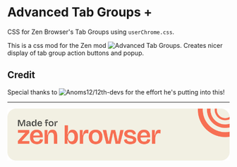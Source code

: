 # Advanced Tab Groups + 

CSS for Zen Browser's Tab Groups using `userChrome.css`. 

This is a css mod for the Zen mod ![Advanced Tab Groups](https://github.com/Anoms12/Advanced-Tab-Groups/blob/V2.0.0/image.png).
Creates nicer display of tab group action buttons and popup.


## Credit  

Special thanks to ![Anoms12/12th-devs](https://github.com/12th-devs/Advanced-Tab-Groups) for the effort he's putting into this!

---

<img src="https://github.com/heyitszenithyt/zen-browser-badges/raw/fb14dcd72694b7176d141c774629df76af87514e/light/zen-badge-light.png" alt="Made For Zen Badge">
